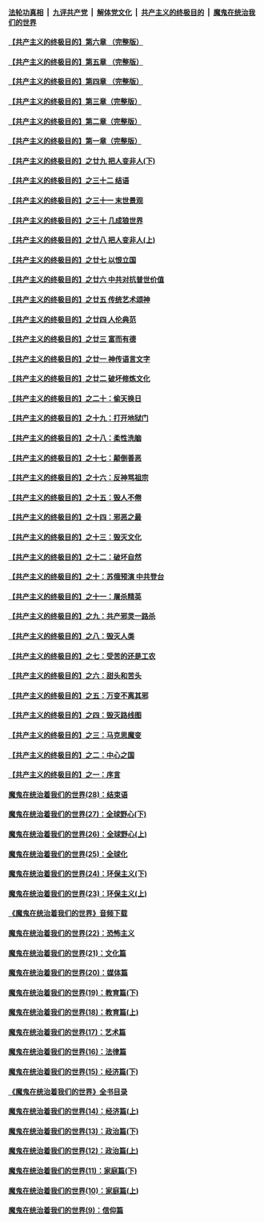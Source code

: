 ####  [法轮功真相](../../../../basic/blob/master/README.md?t=05210231) &nbsp;|&nbsp; [九评共产党](../../../../9ping.md/blob/master/README.md?t=05210231) &nbsp;|&nbsp; [解体党文化](../../../../jtdwh.md/blob/master/README.md?t=05210231)  &nbsp;|&nbsp; [共产主义的终极目的](../../../../gczydzjmd.md/blob/master/README.md?t=05210231) &nbsp;|&nbsp; [魔鬼在统治我们的世界](../../../../mgztzwmdsj.md/blob/master/README.md?t=05210231) 

#### [【共产主义的终极目的】第六章 （完整版）](../pages/nsc422/n11428913.md?t=05210231) 

#### [【共产主义的终极目的】第五章 （完整版）](../pages/nsc422/n11428912.md?t=05210231) 

#### [【共产主义的终极目的】第四章 （完整版）](../pages/nsc422/n11428907.md?t=05210231) 

#### [【共产主义的终极目的】第三章（完整版）](../pages/nsc422/n11428848.md?t=05210231) 

#### [【共产主义的终极目的】第二章（完整版）](../pages/nsc422/n11428831.md?t=05210231) 

#### [【共产主义的终极目的】第一章（完整版）](../pages/nsc422/n11417651.md?t=05210231) 

#### [【共产主义的终极目的】之廿九 把人变非人(下)](../pages/nsc422/n11344140.md?t=05210231) 

#### [【共产主义的终极目的】之三十二 结语](../pages/nsc422/n11360535.md?t=05210231) 

#### [【共产主义的终极目的】之三十一 末世景观](../pages/nsc422/n11351129.md?t=05210231) 

#### [【共产主义的终极目的】之三十 几成狼世界](../pages/nsc422/n11348280.md?t=05210231) 

#### [【共产主义的终极目的】之廿八 把人变非人(上)](../pages/nsc422/n11340492.md?t=05210231) 

#### [【共产主义的终极目的】之廿七 以恨立国](../pages/nsc422/n11336944.md?t=05210231) 

#### [【共产主义的终极目的】之廿六 中共对抗普世价值](../pages/nsc422/n11324785.md?t=05210231) 

#### [【共产主义的终极目的】之廿五 传统艺术颂神](../pages/nsc422/n11296396.md?t=05210231) 

#### [【共产主义的终极目的】之廿四 人伦典范](../pages/nsc422/n11296397.md?t=05210231) 

#### [【共产主义的终极目的】之廿三 富而有德](../pages/nsc422/n11283598.md?t=05210231) 

#### [【共产主义的终极目的】之廿一 神传语言文字](../pages/nsc422/n11263265.md?t=05210231) 

#### [【共产主义的终极目的】之廿二 破坏修炼文化](../pages/nsc422/n11245728.md?t=05210231) 

#### [【共产主义的终极目的】之二十：偷天换日](../pages/nsc422/n11238846.md?t=05210231) 

#### [【共产主义的终极目的】之十九：打开地狱门](../pages/nsc422/n11206376.md?t=05210231) 

#### [【共产主义的终极目的】之十八：柔性洗脑](../pages/nsc422/n11199994.md?t=05210231) 

#### [【共产主义的终极目的】之十七：颠倒善恶](../pages/nsc422/n11179782.md?t=05210231) 

#### [【共产主义的终极目的】之十六：反神骂祖宗](../pages/nsc422/n11166798.md?t=05210231) 

#### [【共产主义的终极目的】之十五：毁人不倦](../pages/nsc422/n11166792.md?t=05210231) 

#### [【共产主义的终极目的】之十四：邪恶之最](../pages/nsc422/n11150249.md?t=05210231) 

#### [【共产主义的终极目的】之十三：毁灭文化](../pages/nsc422/n11135227.md?t=05210231) 

#### [【共产主义的终极目的】之十二：破坏自然](../pages/nsc422/n11135214.md?t=05210231) 

#### [【共产主义的终极目的】之十：苏俄预演 中共登台](../pages/nsc422/n11118424.md?t=05210231) 

#### [【共产主义的终极目的】之十一：屠杀精英](../pages/nsc422/n11118442.md?t=05210231) 

#### [【共产主义的终极目的】之九：共产邪灵一路杀](../pages/nsc422/n11114139.md?t=05210231) 

#### [【共产主义的终极目的】之八：毁灭人类](../pages/nsc422/n11108503.md?t=05210231) 

#### [【共产主义的终极目的】之七：受苦的还是工农](../pages/nsc422/n11101809.md?t=05210231) 

#### [【共产主义的终极目的】之六：甜头和苦头](../pages/nsc422/n11096971.md?t=05210231) 

#### [【共产主义的终极目的】之五：万变不离其邪](../pages/nsc422/n11091285.md?t=05210231) 

#### [【共产主义的终极目的】之四：毁灭路线图](../pages/nsc422/n11086284.md?t=05210231) 

#### [【共产主义的终极目的】之三：马克思魔变](../pages/nsc422/n11061941.md?t=05210231) 

#### [【共产主义的终极目的】之二：中心之国](../pages/nsc422/n11047728.md?t=05210231) 

#### [【共产主义的终极目的】之一：序言](../pages/nsc422/n11086077.md?t=05210231) 

#### [魔鬼在统治着我们的世界(28)：结束语](../pages/nsc422/n10936246.md?t=05210231) 

#### [魔鬼在统治着我们的世界(27)：全球野心(下)](../pages/nsc422/n10928319.md?t=05210231) 

#### [魔鬼在统治着我们的世界(26)：全球野心(上)](../pages/nsc422/n10900318.md?t=05210231) 

#### [魔鬼在统治着我们的世界(25)：全球化](../pages/nsc422/n10788205.md?t=05210231) 

#### [魔鬼在统治着我们的世界(24)：环保主义(下)](../pages/nsc422/n10695307.md?t=05210231) 

#### [魔鬼在统治着我们的世界(23)：环保主义(上)](../pages/nsc422/n10688613.md?t=05210231) 

#### [《魔鬼在统治着我们的世界》音频下载](../pages/nsc422/n10635553.md?t=05210231) 

#### [魔鬼在统治着我们的世界(22)：恐怖主义](../pages/nsc422/n10614727.md?t=05210231) 

#### [魔鬼在统治着我们的世界(21)：文化篇](../pages/nsc422/n10597706.md?t=05210231) 

#### [魔鬼在统治着我们的世界(20)：媒体篇](../pages/nsc422/n10586579.md?t=05210231) 

#### [魔鬼在统治着我们的世界(19)：教育篇(下)](../pages/nsc422/n10564808.md?t=05210231) 

#### [魔鬼在统治着我们的世界(18)：教育篇(上)](../pages/nsc422/n10526970.md?t=05210231) 

#### [魔鬼在统治着我们的世界(17)：艺术篇](../pages/nsc422/n10499093.md?t=05210231) 

#### [魔鬼在统治着我们的世界(16)：法律篇](../pages/nsc422/n10485969.md?t=05210231) 

#### [魔鬼在统治着我们的世界(15)：经济篇(下)](../pages/nsc422/n10469975.md?t=05210231) 

#### [《魔鬼在统治着我们的世界》全书目录](../pages/nsc422/n10464261.md?t=05210231) 

#### [魔鬼在统治着我们的世界(14)：经济篇(上)](../pages/nsc422/n10457370.md?t=05210231) 

#### [魔鬼在统治着我们的世界(13)：政治篇(下)](../pages/nsc422/n10448270.md?t=05210231) 

#### [魔鬼在统治着我们的世界(12)：政治篇(上)](../pages/nsc422/n10444576.md?t=05210231) 

#### [魔鬼在统治着我们的世界(11)：家庭篇(下)](../pages/nsc422/n10440961.md?t=05210231) 

#### [魔鬼在统治着我们的世界(10)：家庭篇(上)](../pages/nsc422/n10435448.md?t=05210231) 

#### [魔鬼在统治着我们的世界(9)：信仰篇](../pages/nsc422/n10432159.md?t=05210231) 

